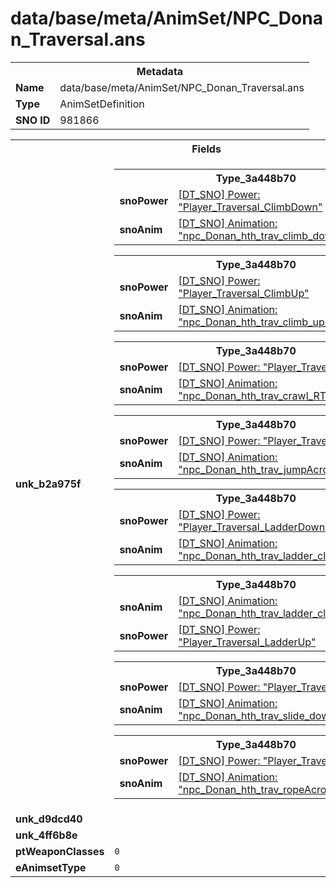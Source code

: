 <h1>data/base/meta/AnimSet/NPC_Donan_Traversal.ans</h1><table><tr><th colspan="100%">Metadata</th></tr><tr><td><b>Name</b></td><td>data/base/meta/AnimSet/NPC_Donan_Traversal.ans</td></tr><tr><td><b>Type</b></td><td>AnimSetDefinition</td></tr><tr><td><b>SNO ID</b></td><td>981866</td></tr></table>

<table><tr><th colspan="100%">Fields</th></tr><tr><td><b>unk_b2a975f</b></td><td><table><tr><th colspan="100%">Type_3a448b70</th></tr><tr><td><b>snoPower</b></td><td><a href="..\Power\Player_Traversal_ClimbDown.pow">[DT_SNO] Power: "Player_Traversal_ClimbDown"</a></td></tr><tr><td><b>snoAnim</b></td><td><a href="..\Anim\npc_Donan_hth_trav_climb_down_RT.ani">[DT_SNO] Animation: "npc_Donan_hth_trav_climb_down_RT"</a></td></tr></table>


<table><tr><th colspan="100%">Type_3a448b70</th></tr><tr><td><b>snoPower</b></td><td><a href="..\Power\Player_Traversal_ClimbUp.pow">[DT_SNO] Power: "Player_Traversal_ClimbUp"</a></td></tr><tr><td><b>snoAnim</b></td><td><a href="..\Anim\npc_Donan_hth_trav_climb_up_RT.ani">[DT_SNO] Animation: "npc_Donan_hth_trav_climb_up_RT"</a></td></tr></table>


<table><tr><th colspan="100%">Type_3a448b70</th></tr><tr><td><b>snoPower</b></td><td><a href="..\Power\Player_Traversal_Crawl.pow">[DT_SNO] Power: "Player_Traversal_Crawl"</a></td></tr><tr><td><b>snoAnim</b></td><td><a href="..\Anim\npc_Donan_hth_trav_crawl_RT.ani">[DT_SNO] Animation: "npc_Donan_hth_trav_crawl_RT"</a></td></tr></table>


<table><tr><th colspan="100%">Type_3a448b70</th></tr><tr><td><b>snoPower</b></td><td><a href="..\Power\Player_Traversal_Jump.pow">[DT_SNO] Power: "Player_Traversal_Jump"</a></td></tr><tr><td><b>snoAnim</b></td><td><a href="..\Anim\npc_Donan_hth_trav_jumpAcross_RT.ani">[DT_SNO] Animation: "npc_Donan_hth_trav_jumpAcross_RT"</a></td></tr></table>


<table><tr><th colspan="100%">Type_3a448b70</th></tr><tr><td><b>snoPower</b></td><td><a href="..\Power\Player_Traversal_LadderDown.pow">[DT_SNO] Power: "Player_Traversal_LadderDown"</a></td></tr><tr><td><b>snoAnim</b></td><td><a href="..\Anim\npc_Donan_hth_trav_ladder_climbDown_RT.ani">[DT_SNO] Animation: "npc_Donan_hth_trav_ladder_climbDown_RT"</a></td></tr></table>


<table><tr><th colspan="100%">Type_3a448b70</th></tr><tr><td><b>snoAnim</b></td><td><a href="..\Anim\npc_Donan_hth_trav_ladder_climbUp_RT.ani">[DT_SNO] Animation: "npc_Donan_hth_trav_ladder_climbUp_RT"</a></td></tr><tr><td><b>snoPower</b></td><td><a href="..\Power\Player_Traversal_LadderUp.pow">[DT_SNO] Power: "Player_Traversal_LadderUp"</a></td></tr></table>


<table><tr><th colspan="100%">Type_3a448b70</th></tr><tr><td><b>snoPower</b></td><td><a href="..\Power\Player_Traversal_Slide.pow">[DT_SNO] Power: "Player_Traversal_Slide"</a></td></tr><tr><td><b>snoAnim</b></td><td><a href="..\Anim\npc_Donan_hth_trav_slide_down_RT.ani">[DT_SNO] Animation: "npc_Donan_hth_trav_slide_down_RT"</a></td></tr></table>


<table><tr><th colspan="100%">Type_3a448b70</th></tr><tr><td><b>snoPower</b></td><td><a href="..\Power\Player_Traversal_Zipline.pow">[DT_SNO] Power: "Player_Traversal_Zipline"</a></td></tr><tr><td><b>snoAnim</b></td><td><a href="..\Anim\npc_Donan_hth_trav_ropeAcross_RT.ani">[DT_SNO] Animation: "npc_Donan_hth_trav_ropeAcross_RT"</a></td></tr></table>


</td></tr><tr><td><b>unk_d9dcd40</b></td><td></td></tr><tr><td><b>unk_4ff6b8e</b></td><td></td></tr><tr><td><b>ptWeaponClasses</b></td><td><code>0</code>
</td></tr><tr><td><b>eAnimsetType</b></td><td><code>0</code></td></tr></table>

